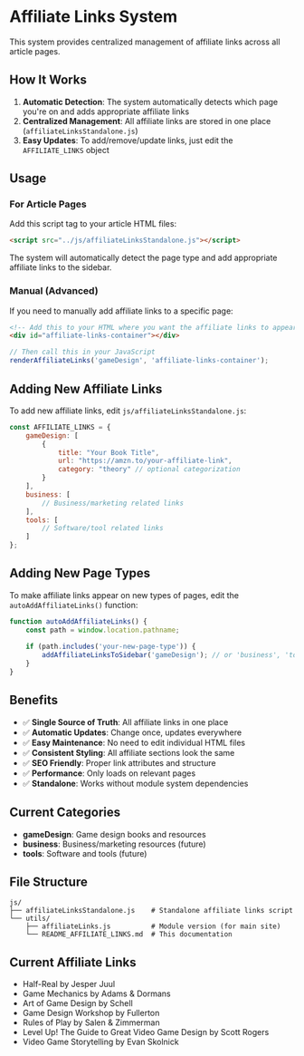# Affiliate Links System

This system provides centralized management of affiliate links across all article pages.

## How It Works

1. **Automatic Detection**: The system automatically detects which page you're on and adds appropriate affiliate links
2. **Centralized Management**: All affiliate links are stored in one place (`affiliateLinksStandalone.js`)
3. **Easy Updates**: To add/remove/update links, just edit the `AFFILIATE_LINKS` object

## Usage

### For Article Pages
Add this script tag to your article HTML files:

```html
<script src="../js/affiliateLinksStandalone.js"></script>
```

The system will automatically detect the page type and add appropriate affiliate links to the sidebar.

### Manual (Advanced)
If you need to manually add affiliate links to a specific page:

```html
<!-- Add this to your HTML where you want the affiliate links to appear -->
<div id="affiliate-links-container"></div>
```

```javascript
// Then call this in your JavaScript
renderAffiliateLinks('gameDesign', 'affiliate-links-container');
```

## Adding New Affiliate Links

To add new affiliate links, edit `js/affiliateLinksStandalone.js`:

```javascript
const AFFILIATE_LINKS = {
    gameDesign: [
        {
            title: "Your Book Title",
            url: "https://amzn.to/your-affiliate-link",
            category: "theory" // optional categorization
        }
    ],
    business: [
        // Business/marketing related links
    ],
    tools: [
        // Software/tool related links
    ]
};
```

## Adding New Page Types

To make affiliate links appear on new types of pages, edit the `autoAddAffiliateLinks()` function:

```javascript
function autoAddAffiliateLinks() {
    const path = window.location.pathname;
    
    if (path.includes('your-new-page-type')) {
        addAffiliateLinksToSidebar('gameDesign'); // or 'business', 'tools', etc.
    }
}
```

## Benefits

- ✅ **Single Source of Truth**: All affiliate links in one place
- ✅ **Automatic Updates**: Change once, updates everywhere
- ✅ **Easy Maintenance**: No need to edit individual HTML files
- ✅ **Consistent Styling**: All affiliate sections look the same
- ✅ **SEO Friendly**: Proper link attributes and structure
- ✅ **Performance**: Only loads on relevant pages
- ✅ **Standalone**: Works without module system dependencies

## Current Categories

- **gameDesign**: Game design books and resources
- **business**: Business/marketing resources (future)
- **tools**: Software and tools (future)

## File Structure

```
js/
├── affiliateLinksStandalone.js    # Standalone affiliate links script
└── utils/
    ├── affiliateLinks.js          # Module version (for main site)
    └── README_AFFILIATE_LINKS.md  # This documentation
```

## Current Affiliate Links

- Half-Real by Jesper Juul
- Game Mechanics by Adams & Dormans
- Art of Game Design by Schell
- Game Design Workshop by Fullerton
- Rules of Play by Salen & Zimmerman
- Level Up! The Guide to Great Video Game Design by Scott Rogers
- Video Game Storytelling by Evan Skolnick 